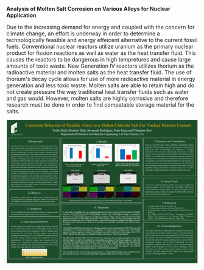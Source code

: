 
**Analysis of Molten Salt Corrosion on Various Alloys for Nuclear Application**

Due to the increasing demand for energy and coupled with the concern for climate change, an effort is underway in order to determine a technologically feasible and energy effeicent alternative to the current fossil fuels. Conventional nuclear reactors utilize uranium as the primary nuclear product for fission reactions as well as water as the heat transfer fluid. This causes the reactors to be dangerous in high tempretures and cause large amounts of toxic waste. New Generation IV reactors utilizes thorium as the radioactive material and molten salts as the heat transfer fluid. The use of thorium's decay cycle allows for use of more radioactive material in energy generation and less toxic waste. Molten salts are able to retain high and do not create pressure the way traditional heat transfer fluids such as water and gas would. However, molten salts are highly corrosive and therefore research must be done in order to find compatable storage material for the salts. 

<img src="/images/486_25.PNG"/>


